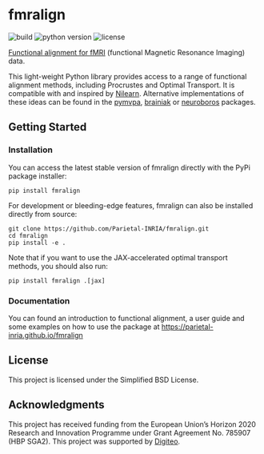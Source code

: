 # fmralign

![build](https://img.shields.io/github/actions/workflow/status/parietal-inria/fmralign/testing.yml?event=push&style=for-the-badge)
![python version](https://img.shields.io/badge/python-3.9_|_3.10_|_3.11|_3.12-blue?style=for-the-badge)
![license](https://img.shields.io/github/license/parietal-inria/fmralign?style=for-the-badge)

[Functional alignment for fMRI](https://parietal-inria.github.io/fmralign-docs) (functional Magnetic Resonance Imaging) data.

This light-weight Python library provides access to a range of functional alignment methods, including Procrustes and Optimal Transport.
It is compatible with and inspired by [Nilearn](http://nilearn.github.io).
Alternative implementations of these ideas can be found in the [pymvpa](http://www.pymvpa.org), [brainiak](http://brainiak.org) or [neuroboros](http://neuroboros.github.io) packages.

## Getting Started

### Installation

You can access the latest stable version of fmralign directly with the PyPi package installer:

```
pip install fmralign
```

For development or bleeding-edge features, fmralign can also be installed directly from source:

```
git clone https://github.com/Parietal-INRIA/fmralign.git
cd fmralign
pip install -e .
```

Note that if you want to use the JAX-accelerated optimal transport methods, you should also run:

```
pip install fmralign .[jax]
```

### Documentation

You can found an introduction to functional alignment, a user guide and some examples
on how to use the package at https://parietal-inria.github.io/fmralign

## License

This project is licensed under the Simplified BSD License.

## Acknowledgments

This project has received funding from the European Union’s Horizon
2020 Research and Innovation Programme under Grant Agreement No. 785907
(HBP SGA2).
This project was supported by [Digiteo](http://www.digiteo.fr).
